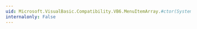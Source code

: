 ```yaml
---
uid: Microsoft.VisualBasic.Compatibility.VB6.MenuItemArray.#ctor(System.ComponentModel.IContainer)
internalonly: False
---
```

